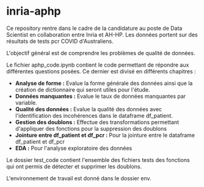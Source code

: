 # inria-aphp
Ce repository rentre dans le cadre de la candidature au poste de Data Scientist en collaboration entre Inria et AH-HP. Les données portent sur des résultats de tests pcr COVID d'Australiens.

L'objectif général est de comprendre les problèmes de qualité de données. 

Le fichier aphp_code.ipynb contient le code permettant de répondre aux différentes questions posées. Ce dernier est divisé en différents chapitres :
- **Analyse de forme :** Evalue la forme générale des données ainsi que la création de dictionnaire qui seront utiles pour l'étude.
- **Données manquantes :** Evalue le taux de données manquantes par variable.
- **Qualité des données :** Evalue la qualité des données avec l'identification des incohérences dans le dataframe df_patient.
- **Gestion des doublons :** Effectue des transformations permettant d'appliquer des fonctions pour la suppression des doublons
- **Jointure entre df_patient et df_pcr :** Pour la jointure entre le dataframe df_patient et df_pcr
- **EDA :** Pour l'analyse exploratoire des données

Le dossier test_code contient l'ensemble des fichiers tests des fonctions qui ont permis de détecter et supprimer les doublons. 

L'environnement de travail est donné dans le dossier env.